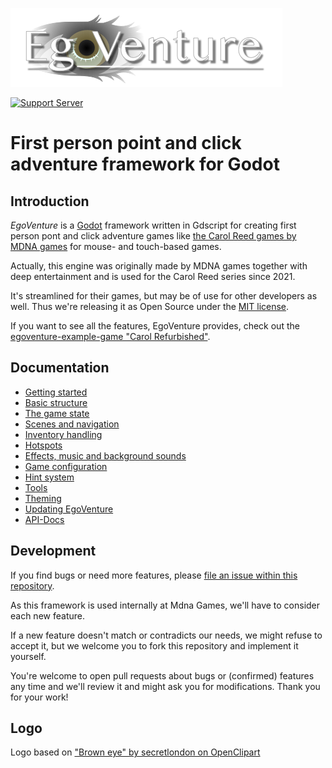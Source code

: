 ![EgoVenture logo](docs/images/logo.png)

[![Support Server](https://img.shields.io/discord/777604957737451530.svg?label=Discord&logo=Discord&colorB=7289da&style=for-the-badge)](https://discord.gg/T6y6KG4V5K)

# First person point and click adventure framework for Godot

## Introduction

*EgoVenture* is a [Godot](https://godotengine.org) framework written in Gdscript for creating first person pont and click adventure games like [the Carol Reed games by MDNA games](https://mdna-games.com/) for mouse- and touch-based games.

Actually, this engine was originally made by MDNA games together with deep entertainment and is used for the Carol Reed series since 2021.

It's streamlined for their games, but may be of use for other developers as well. Thus we're releasing it as Open Source under the [MIT license](addons/egoventure/LICENSE).

If you want to see all the features, EgoVenture provides, check out the [egoventure-example-game "Carol Refurbished"](https://github.com/deep-entertainment/egoventure-example-game).

## Documentation

* [Getting started](docs/getting_started.md)
* [Basic structure](docs/structure.md)
* [The game state](docs/state.md)
* [Scenes and navigation](docs/scenes.md)
* [Inventory handling](docs/inventory.md)
* [Hotspots](docs/hotspots.md)
* [Effects, music and background sounds](docs/sound.md)
* [Game configuration](docs/configuration.md)
* [Hint system](docs/hints.md)
* [Tools](docs/tools.md)
* [Theming](docs/theming.md)
* [Updating EgoVenture](docs/updating.md)
* [API-Docs](docs/api)

## Development

If you find bugs or need more features, please [file an issue within this repository](https://github.com/deep-entertainment/egoventure/issues). 

As this framework is used internally at Mdna Games, we'll have to consider each new feature.

If a new feature doesn't match or contradicts our needs, we might refuse to accept it, but we welcome you to fork this repository and implement it yourself.

You're welcome to open pull requests about bugs or (confirmed) features any time and we'll review it and might ask you for modifications. Thank you for your work!

## Logo

Logo based on ["Brown eye" by secretlondon on OpenClipart](https://openclipart.org/detail/27539/brown-eye)
